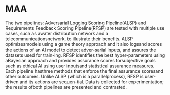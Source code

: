 # MAA
The two  pipelines:  Adversarial  Logging  Scoring  Pipeline(ALSP) and Requirements Feedback Scoring Pipeline(RFSP)  are  tested  with  multiple  use  cases,  such  as  awater  distribution  network  and  a  telecommunicationsnetwork,  to  illustrate  their  benefits.  ALSP  optimizesmodels using a game theory approach and it also logsand scores the actions of an AI model to detect adver-sarial  inputs,  and  assures  the  datasets  used  for  train-ing. RFSP identifies the best hyper-parameters using aBayesian  approach  and  provides  assurance  scores  forsubjective  goals  such  as  ethical  AI  using  user  inputsand  statistical  assurance  measures.  Each  pipeline  hasthree  methods  that  enforce  the  final  assurance  scoresand other outcomes. Unlike ALSP (which is a parallelprocess), RFSP is user-driven and its actions are sequen-tial. Data is collected for experimentation; the results ofboth pipelines are presented and contrasted.
